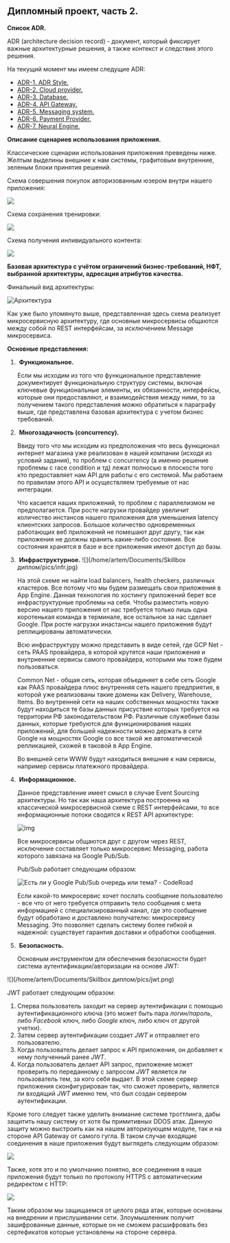 ## 																			Дипломный проект, часть 2.

**Список ADR.**  

ADR (architecture decision record) - документ, который фиксирует важные архитектурные решения, а также контекст и следствия этого решения. 

На текущий момент мы имеем следущие ADR: 

* [ADR-1. ADR Style.](ADR/ADR-1.Style.md) 
* [ADR-2. Cloud provider.](ADR/ADR-2.Cloud_provider.md)
* [ADR-3. Database.](ADR/ADR-3.Database.md)
* [ADR-4. API Gateway.](ADR/ADR-4.API_Gateway.md)
* [ADR-5. Messaging system.](ADR/ADR-5.Messaging_system.md)
* [ADR-6. Payment Provider.](ADR/ADR-6.Payment_Provider.md) 
* [ADR-7. Neural Engine.](ADR/ADR-7.Neural_Engine.md) 

**Описание сценариев использования приложения.**  

Классические сценарии использования приложения преведены ниже. Желтым выделины внешние к нам системы, графитовым внутренние, зеленым блоки принятия решений. 

Схема совершения покупок авторизованным юзером внутри нашего приложения:

![](pics/user-j-shop.jpg)

Схема сохранения тренировки:

![](pics/user-j-train.jpg)

Схема получения инливидуального контента: 

![](pics/user-j-content.jpg)

**Базовая архитектура с учётом ограничений бизнес-требований, НФТ, выбранной архитектуры, адресация атрибутов качества.**

Финальный вид архитектуры: 

![Архитектура](pics/arch.jpg)

Как уже было упомянуто выше, представленная здесь схема реализует микросервисную архитектуру, где основные микросервисы общаются между собой по REST интерфейсам, за исключением Message микросервиса. 

**Основные представления:**  

1. ​		**Функциональное.**  	

   Если мы исходим из того что функциональное представление документирует функциональную структуру системы, включая ключевые функциональные элементы, их обязанности, интерфейсы, которые они предоставляют, и взаимодействия между ними, то за получением такого представления можно обратиться к параграфу выше, где представлена базовая архитектура с учетом бизнес требований. 

2. ​		**Многозадачность (concurrency).** 

   Ввиду того что мы исходим из предположения что весь функционал интернет магазина уже реализован в нашей компании (исходя из условий задания), то проблем с concurrency (а именно решение проблемы с race condition и тд) лежат полносью в плоскости того кто предоставляет нам API для работы с его системой. Мы работаем по правилам этого API и осуществляем требуемые от нас интеграции. 

   Что касается наших приложений, то проблем с параллелизмом не предполагается. При росте нагрузки провайдер увеличит количество инстансов нашего приложения для уменьшения latency клиентских запросов. Большое количество одновременных работающих веб приложений не помешают друг другу, так как приложения не должны хранить какие-либо состояния. Все состояния хранятся в базе и все приложения имеют доступ до базы. 

3. ​		**Инфраструктурное.** ![](/home/artem/Documents/Skillbox диплом/pics/infr.jpg)

   На этой схеме не найти load balancers, health checkers, различных кластеров. Все потому что мы будем размещать свои приложения в App Engine. Данная технология по хостингу приложений берет все инфраструктурные проблемы на себя. Чтобы разместить новую версию нашего приложения от нас требуется только лишь одна коротенькая команда в терминале, все остальное за нас сделает Google. При росте нагрузки инастансы нашего приложения будут реплицированы автоматически.

   Всю инфраструктуру можно представить в виде сетей, где GCP Net - сеть PAAS провайдера, в которой крутятся наши приложения и внутрненние сервисы самого провайдера, которыми мы тоже будем пользоваться. 

   Common Net -  общая сеть, которая объединяет в себе сеть Google как PAAS провайдера плюс внутренняя сеть нашего предприятия, в которой уже реализованы такие домены как Delivery, Warehouse, Items. Во внутренней сети на наших собственных мощностях также будут находиться те базы данных присуствие которых требуется на территории РФ законодательством РФ. Различные служебные базы данных, которые требуются для функционирования наших приложений, для большей надежности можно держать в сети Google на мощностях Google со все такой же автоматической репликацией, схожей в таковой в App Engine. 

   Во внешней сети WWW будут находиться внешние к нам сервисы, например сервисы платежного провайдера.

4. ​		**Информационное.** 

   Данное представление имеет смысл в случае Event Sourcing архитектуры. Но так как наша архитектура построенна на классической микросервисной схеме с REST интерфейсами, то все информационные потоки сводятся к REST API архитектуре: 

   ![img](pics/Arhitektura-REST-2.png) 

   Все микросервисы общаются друг с другом через REST, исключение составляет только микросервис Messaging, работа которого завязана на Google Pub/Sub.

   Pub/Sub работает следующим образом: 

   ![Есть ли у Google Pub/Sub очередь или тема? - CodeRoad](pics/pub_sub.jpg)

   Если какой-то микросервис хочет послать сообщение пользователю - все что от него требуется отправить тело сообщения с мета информацией с специализированный канал, где это сообщение будут обработано и доставлено получателю: микросервису Messaging. Это позволяет сделать систему более гибкой и надежной: существует гарантия доставки и обработки сообщения. 

5. ​		**Безопасность.**  	

   Основным инструментом для обеспечения безопасности будет система аутентификации/авторизации на основе JWT: 

![](/home/artem/Documents/Skillbox диплом/pics/jwt.png)

JWT работает следующим образом:

1. Сперва пользователь заходит на сервер аутентификации с помощью аутентификационного ключа (это может быть пара *логин/пароль*, либо *Facebook* ключ, либо *Google* ключ, либо ключ от другой учетки).
2. Затем сервер аутентификации создает *JWT* и отправляет его пользователю.
3. Когда пользователь делает запрос к API приложения, он добавляет к нему полученный ранее *JWT*.
4. Когда пользователь делает API запрос, приложение может проверить по переданному с запросом *JWT* является ли пользователь тем, за кого себя выдает. В этой схеме сервер приложения сконфигурирован так, что сможет проверить, является ли входящий *JWT* именно тем, что был создан сервером аутентификации.

Кроме того следует также уделить внимание системе троттлинга, дабы защитить нашу систему от хотя бы примитивных  DDOS атак. Данную защиту можно выстроить как на нашем авторизующем модуле, так и на стороне API Gateway от самого гугла. В таком случае входящие соединения в наше приложения будут выглядеть следующим образом: 

 ![](pics/gcp-api.svg)

Также, хотя это и по умолчанию понятно, все соединения в наше приложения будут только по протоколу HTTPS с автоматическим редиректом с HTTP:

![](pics/https.png)

Таким образом мы защищаемся от целого ряда атак, которые основаны на внедрении и прислушивании сети. Злоумышленник получит зашифрованные данные, которые он не сможем расшифровать без сертефикатов которые установлены на стороне сервера. 